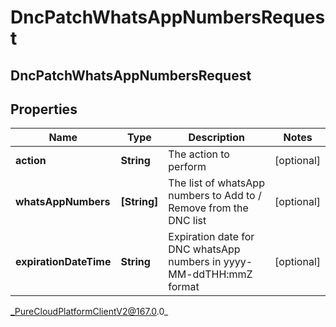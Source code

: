 # DncPatchWhatsAppNumbersRequest

## DncPatchWhatsAppNumbersRequest

## Properties

|Name | Type | Description | Notes|
|------------ | ------------- | ------------- | -------------|
| **action** | **String** | The action to perform | [optional] |
| **whatsAppNumbers** | **[String]** | The list of whatsApp numbers to Add to / Remove from the DNC list  | [optional] |
| **expirationDateTime** | **String** | Expiration date for DNC whatsApp numbers in yyyy-MM-ddTHH:mmZ format | [optional] |



_PureCloudPlatformClientV2@167.0.0_
